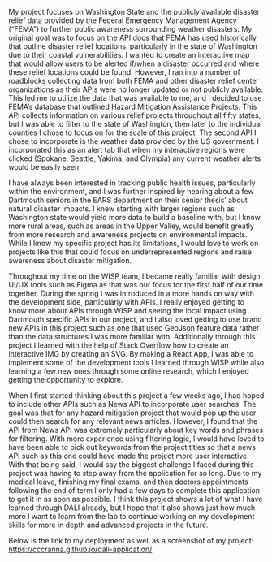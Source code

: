 My project focuses on Washington State and the publicly available disaster relief data provided by the Federal Emergency Management Agency (“FEMA”) to further public awareness surrounding weather disasters. My original goal was to focus on the API docs that FEMA has used historically that outline disaster relief locations, particularly in the state of Washington due to their coastal vulnerabilities. I wanted to create an interactive map that would allow users to be alerted if/when a disaster occurred and where these relief locations could be found. However, I ran into a number of roadblocks collecting data from both FEMA and other disaster relief center organizations as their APIs were no longer updated or not publicly available. This led me to utilize the data that was available to me, and I decided to use FEMA’s database that outlined Hazard Mitigation Assistance Projects. This API collects information on various relief projects throughout all fifty states, but I was able to filter to the state of Washington, then later to the individual counties I chose to focus on for the scale of this project. The second API I chose to incorporate is the weather data provided by the US government. I incorporated this as an alert tab that when my interactive regions were clicked (Spokane, Seattle, Yakima, and Olympia) any current weather alerts would be easily seen. 

I have always been interested in tracking public health issues, particularly within the environment, and I was further inspired by hearing about a few Dartmouth seniors in the EARS department on their senior thesis’ about natural disaster impacts. I knew starting with larger regions such as Washington state would yield more data to build a baseline with, but I know more rural areas, such as areas in the Upper Valley, would benefit greatly from more research and awareness projects on environmental impacts. While I know my specific project has its limitations, I would love to work on projects like this that could focus on underrepresented regions and raise awareness about disaster mitigation.

Throughout my time on the WISP team, I became really familiar with design UI/UX tools such as Figma as that was our focus for the first half of our time together. During the spring I was introduced in a more hands on way with the development side, particularly with APIs. I really enjoyed getting to know more about APIs through WISP and seeing the local impact using Dartmouth specific APIs in our project, and I also loved getting to use brand new APIs in this project such as one that used GeoJson feature data rather than the data structures I was more familiar with. Additionally through this project I learned with the help of Stack Overflow how to create an interactive IMG by creating an SVG. By making a React App, I was able to implement some of the development tools I learned through WISP while also learning a few new ones through some online research, which I enjoyed getting the opportunity to explore. 

When I first started thinking about this project a few weeks ago, I had hoped to include other APIs such as News API to incorporate user searches. The goal was that for any hazard mitigation project that would pop up the user could then search for any relevant news articles. However, I found that the API from News API was extremely particularly about key words and phrases for filtering. With more experience using filtering logic, I would have loved to have been able to pick out keywords from the project titles so that a news API such as this one could have made the project more user interactive. With that being said, I would say the biggest challenge I faced during this project was having to step away from the application for so long. Due to my medical leave, finishing my final exams, and then doctors appointments following the end of term I only had a few days to complete this application to get it in as soon as possible. I think this project shows a lot of what I have learned through DALI already, but I hope that it also shows just how much more I want to learn from the lab to continue working on my development skills for more in depth and advanced projects in the future. 

Below is the link to my deployment as well as a screenshot of my project:
https://cccranna.github.io/dali-application/


